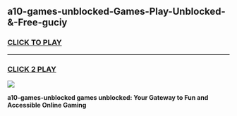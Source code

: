 
## a10-games-unblocked-Games-Play-Unblocked-&-Free-guciy
<h3>
<a href="https://premium76.site?title=a10-games-unblocked&ref=24A">CLICK TO PLAY</a></h3>
<hr>

<h3>
<a href="https://premium76.site?title=a10-games-unblocked&ref=24A">CLICK 2 PLAY</a>
  
</h3>

<a href="https://premium76.site?title=a10-games-unblocked&ref=24A"><img src="https://clearcache.store/games.png"></a>


**a10-games-unblocked games unblocked: Your Gateway to Fun and Accessible Online Gaming**
